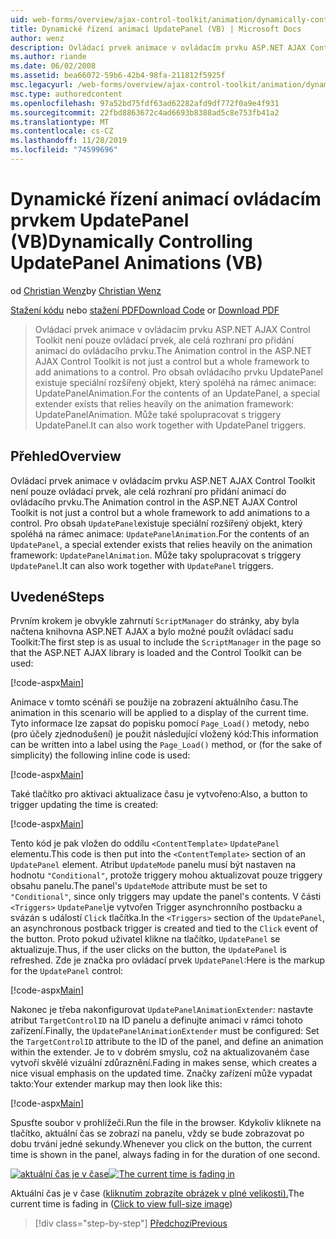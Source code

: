 ```yaml
---
uid: web-forms/overview/ajax-control-toolkit/animation/dynamically-controlling-updatepanel-animations-vb
title: Dynamické řízení animací UpdatePanel (VB) | Microsoft Docs
author: wenz
description: Ovládací prvek animace v ovládacím prvku ASP.NET AJAX Control Toolkit není pouze ovládací prvek, ale celá rozhraní pro přidání animací do ovládacího prvku. Pro obsah...
ms.author: riande
ms.date: 06/02/2008
ms.assetid: bea66072-59b6-42b4-98fa-211812f5925f
msc.legacyurl: /web-forms/overview/ajax-control-toolkit/animation/dynamically-controlling-updatepanel-animations-vb
msc.type: authoredcontent
ms.openlocfilehash: 97a52bd75fdf63ad62282afd9df772f0a9e4f931
ms.sourcegitcommit: 22fbd8863672c4ad6693b8388ad5c8e753fb41a2
ms.translationtype: MT
ms.contentlocale: cs-CZ
ms.lasthandoff: 11/28/2019
ms.locfileid: "74599696"
---
```

# <a name="dynamically-controlling-updatepanel-animations-vb"></a><span data-ttu-id="4fedb-104">Dynamické řízení animací ovládacím prvkem UpdatePanel (VB)</span><span class="sxs-lookup"><span data-stu-id="4fedb-104">Dynamically Controlling UpdatePanel Animations (VB)</span></span>

<span data-ttu-id="4fedb-105">od [Christian Wenz](https://github.com/wenz)</span><span class="sxs-lookup"><span data-stu-id="4fedb-105">by [Christian Wenz](https://github.com/wenz)</span></span>

<span data-ttu-id="4fedb-106">[Stažení kódu](https://download.microsoft.com/download/9/3/f/93f8daea-bebd-4821-833b-95205389c7d0/UpdatePanelAnimation2.vb.zip) nebo [stažení PDF](https://download.microsoft.com/download/b/6/a/b6ae89ee-df69-4c87-9bfb-ad1eb2b23373/updatepanelanimation2VB.pdf)</span><span class="sxs-lookup"><span data-stu-id="4fedb-106">[Download Code](https://download.microsoft.com/download/9/3/f/93f8daea-bebd-4821-833b-95205389c7d0/UpdatePanelAnimation2.vb.zip) or [Download PDF](https://download.microsoft.com/download/b/6/a/b6ae89ee-df69-4c87-9bfb-ad1eb2b23373/updatepanelanimation2VB.pdf)</span></span>

> <span data-ttu-id="4fedb-107">Ovládací prvek animace v ovládacím prvku ASP.NET AJAX Control Toolkit není pouze ovládací prvek, ale celá rozhraní pro přidání animací do ovládacího prvku.</span><span class="sxs-lookup"><span data-stu-id="4fedb-107">The Animation control in the ASP.NET AJAX Control Toolkit is not just a control but a whole framework to add animations to a control.</span></span> <span data-ttu-id="4fedb-108">Pro obsah ovládacího prvku UpdatePanel existuje speciální rozšířený objekt, který spoléhá na rámec animace: UpdatePanelAnimation.</span><span class="sxs-lookup"><span data-stu-id="4fedb-108">For the contents of an UpdatePanel, a special extender exists that relies heavily on the animation framework: UpdatePanelAnimation.</span></span> <span data-ttu-id="4fedb-109">Může také spolupracovat s triggery UpdatePanel.</span><span class="sxs-lookup"><span data-stu-id="4fedb-109">It can also work together with UpdatePanel triggers.</span></span>

## <a name="overview"></a><span data-ttu-id="4fedb-110">Přehled</span><span class="sxs-lookup"><span data-stu-id="4fedb-110">Overview</span></span>

<span data-ttu-id="4fedb-111">Ovládací prvek animace v ovládacím prvku ASP.NET AJAX Control Toolkit není pouze ovládací prvek, ale celá rozhraní pro přidání animací do ovládacího prvku.</span><span class="sxs-lookup"><span data-stu-id="4fedb-111">The Animation control in the ASP.NET AJAX Control Toolkit is not just a control but a whole framework to add animations to a control.</span></span> <span data-ttu-id="4fedb-112">Pro obsah `UpdatePanel`existuje speciální rozšířený objekt, který spoléhá na rámec animace: `UpdatePanelAnimation`.</span><span class="sxs-lookup"><span data-stu-id="4fedb-112">For the contents of an `UpdatePanel`, a special extender exists that relies heavily on the animation framework: `UpdatePanelAnimation`.</span></span> <span data-ttu-id="4fedb-113">Může taky spolupracovat s triggery `UpdatePanel`.</span><span class="sxs-lookup"><span data-stu-id="4fedb-113">It can also work together with `UpdatePanel` triggers.</span></span>

## <a name="steps"></a><span data-ttu-id="4fedb-114">Uvedené</span><span class="sxs-lookup"><span data-stu-id="4fedb-114">Steps</span></span>

<span data-ttu-id="4fedb-115">Prvním krokem je obvykle zahrnutí `ScriptManager` do stránky, aby byla načtena knihovna ASP.NET AJAX a bylo možné použít ovládací sadu Toolkit:</span><span class="sxs-lookup"><span data-stu-id="4fedb-115">The first step is as usual to include the `ScriptManager` in the page so that the ASP.NET AJAX library is loaded and the Control Toolkit can be used:</span></span>

[!code-aspx[Main](dynamically-controlling-updatepanel-animations-vb/samples/sample1.aspx)]

<span data-ttu-id="4fedb-116">Animace v tomto scénáři se použije na zobrazení aktuálního času.</span><span class="sxs-lookup"><span data-stu-id="4fedb-116">The animation in this scenario will be applied to a display of the current time.</span></span> <span data-ttu-id="4fedb-117">Tyto informace lze zapsat do popisku pomocí `Page_Load()` metody, nebo (pro účely zjednodušení) je použit následující vložený kód:</span><span class="sxs-lookup"><span data-stu-id="4fedb-117">This information can be written into a label using the `Page_Load()` method, or (for the sake of simplicity) the following inline code is used:</span></span>

[!code-aspx[Main](dynamically-controlling-updatepanel-animations-vb/samples/sample2.aspx)]

<span data-ttu-id="4fedb-118">Také tlačítko pro aktivaci aktualizace času je vytvořeno:</span><span class="sxs-lookup"><span data-stu-id="4fedb-118">Also, a button to trigger updating the time is created:</span></span>

[!code-aspx[Main](dynamically-controlling-updatepanel-animations-vb/samples/sample3.aspx)]

<span data-ttu-id="4fedb-119">Tento kód je pak vložen do oddílu `<ContentTemplate>` `UpdatePanel` elementu.</span><span class="sxs-lookup"><span data-stu-id="4fedb-119">This code is then put into the `<ContentTemplate>` section of an `UpdatePanel` element.</span></span> <span data-ttu-id="4fedb-120">Atribut `UpdateMode` panelu musí být nastaven na hodnotu `"Conditional"`, protože triggery mohou aktualizovat pouze triggery obsahu panelu.</span><span class="sxs-lookup"><span data-stu-id="4fedb-120">The panel's `UpdateMode` attribute must be set to `"Conditional"`, since only triggers may update the panel's contents.</span></span> <span data-ttu-id="4fedb-121">V části `<Triggers>` `UpdatePanel`je vytvořen Trigger asynchronního postbacku a svázán s událostí `Click` tlačítka.</span><span class="sxs-lookup"><span data-stu-id="4fedb-121">In the `<Triggers>` section of the `UpdatePanel`, an asynchronous postback trigger is created and tied to the `Click` event of the button.</span></span> <span data-ttu-id="4fedb-122">Proto pokud uživatel klikne na tlačítko, `UpdatePanel` se aktualizuje.</span><span class="sxs-lookup"><span data-stu-id="4fedb-122">Thus, if the user clicks on the button, the `UpdatePanel` is refreshed.</span></span> <span data-ttu-id="4fedb-123">Zde je značka pro ovládací prvek `UpdatePanel`:</span><span class="sxs-lookup"><span data-stu-id="4fedb-123">Here is the markup for the `UpdatePanel` control:</span></span>

[!code-aspx[Main](dynamically-controlling-updatepanel-animations-vb/samples/sample4.aspx)]

<span data-ttu-id="4fedb-124">Nakonec je třeba nakonfigurovat `UpdatePanelAnimationExtender`: nastavte atribut `TargetControlID` na ID panelu a definujte animaci v rámci tohoto zařízení.</span><span class="sxs-lookup"><span data-stu-id="4fedb-124">Finally, the `UpdatePanelAnimationExtender` must be configured: Set the `TargetControlID` attribute to the ID of the panel, and define an animation within the extender.</span></span> <span data-ttu-id="4fedb-125">Je to v dobrém smyslu, což na aktualizovaném čase vytvoří skvělé vizuální zdůraznění.</span><span class="sxs-lookup"><span data-stu-id="4fedb-125">Fading in makes sense, which creates a nice visual emphasis on the updated time.</span></span> <span data-ttu-id="4fedb-126">Značky zařízení může vypadat takto:</span><span class="sxs-lookup"><span data-stu-id="4fedb-126">Your extender markup may then look like this:</span></span>

[!code-aspx[Main](dynamically-controlling-updatepanel-animations-vb/samples/sample5.aspx)]

<span data-ttu-id="4fedb-127">Spusťte soubor v prohlížeči.</span><span class="sxs-lookup"><span data-stu-id="4fedb-127">Run the file in the browser.</span></span> <span data-ttu-id="4fedb-128">Kdykoliv kliknete na tlačítko, aktuální čas se zobrazí na panelu, vždy se bude zobrazovat po dobu trvání jedné sekundy.</span><span class="sxs-lookup"><span data-stu-id="4fedb-128">Whenever you click on the button, the current time is shown in the panel, always fading in for the duration of one second.</span></span>

<span data-ttu-id="4fedb-129">[![aktuální čas je v čase](dynamically-controlling-updatepanel-animations-vb/_static/image2.png)](dynamically-controlling-updatepanel-animations-vb/_static/image1.png)</span><span class="sxs-lookup"><span data-stu-id="4fedb-129">[![The current time is fading in](dynamically-controlling-updatepanel-animations-vb/_static/image2.png)](dynamically-controlling-updatepanel-animations-vb/_static/image1.png)</span></span>

<span data-ttu-id="4fedb-130">Aktuální čas je v čase ([kliknutím zobrazíte obrázek v plné velikosti).](dynamically-controlling-updatepanel-animations-vb/_static/image3.png)</span><span class="sxs-lookup"><span data-stu-id="4fedb-130">The current time is fading in ([Click to view full-size image](dynamically-controlling-updatepanel-animations-vb/_static/image3.png))</span></span>

> [!div class="step-by-step"]
> [<span data-ttu-id="4fedb-131">Předchozí</span><span class="sxs-lookup"><span data-stu-id="4fedb-131">Previous</span></span>](animating-an-updatepanel-control-vb.md)
